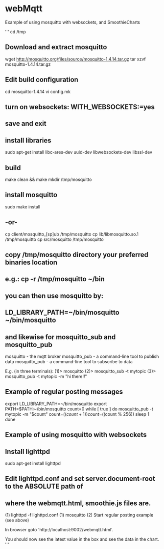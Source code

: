 # webMqtt
Example of using mosquitto with websockets, and SmoothieCharts

'''
cd /tmp
## Download and extract mosquitto
wget http://mosquitto.org/files/source/mosquitto-1.4.14.tar.gz
tar xzvf mosquitto-1.4.14.tar.gz
## Edit build configuration
cd mosquitto-1.4.14
vi config.mk
## turn on websockets: WITH_WEBSOCKETS:=yes 
## save and exit
## install libraries
sudo apt-get install libc-ares-dev uuid-dev libwebsockets-dev libssl-dev
## build 
make clean && make
mkdir /tmp/mosquitto

## install mosquitto
sudo make install
## -or-
cp client/mosquitto_[sp]ub /tmp/mosquitto
cp lib/libmosquitto.so.1 /tmp/mosquitto
cp src/mosquitto /tmp/mosquitto
## copy /tmp/mosquitto directory your preferred binaries location
##   e.g.: cp -r /tmp/mosquitto ~/bin
## you can then use mosquitto by:
##   LD_LIBRARY_PATH=~/bin/mosquitto ~/bin/mosquitto
## and likewise for mosquitto_sub and mosquitto_pub

mosquitto - the mqtt broker
mosquitto_pub - a command-line tool to publish data
mosquitto_pub - a command-line tool to subscribe to data

E.g. (in three terminals):
(1)> mosquitto
(2)> mosquitto_sub -t mytopic
(3)> mosquitto_pub -t mytopic -m "hi there!!"


## Example of regular posting messages
export LD_LIBRARY_PATH=~/bin/mosquitto
export PATH=$PATH:~/bin/mosquitto
count=0
while [ true ]
do 
  mosquitto_pub -t mytopic -m "$count"
  count=$((count + 1))
  count=$((count % 256))
  sleep 1
done


## Example of using mosquitto with websockets
## Install lighttpd
sudo apt-get install lighttpd
## Edit lighttpd.conf and set server.document-root to the ABSOLUTE path of
##   where the webmqtt.html, smoothie.js files are.
(1) lighttpd -f lighttpd.conf
(1) mosquitto
(2) Start regular posting example (see above)

In browser goto 'http://localhost:9002/webmqtt.html'.

You should now see the latest value in the box and see the data in the chart.
'''






